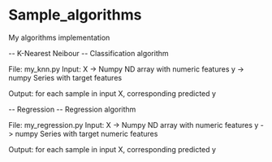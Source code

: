 # Sample_algorithms
 My algorithms implementation


-- K-Nearest Neibour --
Classification algorithm

File: my_knn.py
Input: 
X -> Numpy ND array with numeric features
y -> numpy Series with target features

Output:
for each sample in input X, corresponding predicted y



-- Regression --
Regression algorithm

File: my_regression.py
Input: 
X -> Numpy ND array with numeric features
y -> numpy Series with target numeric features

Output:
for each sample in input X, corresponding predicted y
